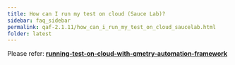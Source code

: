 ```yaml
---
title: How can I run my test on cloud (Sauce Lab)?
sidebar: faq_sidebar
permalink: qaf-2.1.11/how_can_i_run_my_test_on_cloud_saucelab.html
folder: latest
---
```


Please refer: **[running-test-on-cloud-with-qmetry-automation-framework](http://blog.infostretch.com/running-test-on-cloud-with-infostretch-test-automation-framework)**

